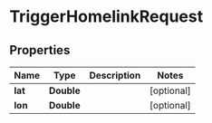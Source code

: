 
# TriggerHomelinkRequest

## Properties
Name | Type | Description | Notes
------------ | ------------- | ------------- | -------------
**lat** | **Double** |  |  [optional]
**lon** | **Double** |  |  [optional]



